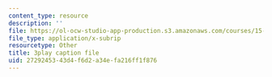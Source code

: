 ```yaml
---
content_type: resource
description: ''
file: https://ol-ocw-studio-app-production.s3.amazonaws.com/courses/15-071-the-analytics-edge-spring-2017/2729245343d4f6d2a34efa216ff1f876_exav1FKMfbw.srt
file_type: application/x-subrip
resourcetype: Other
title: 3play caption file
uid: 27292453-43d4-f6d2-a34e-fa216ff1f876
---
```

